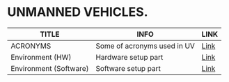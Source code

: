 # UNMANNED VEHICLES.

  
| TITLE  | INFO  |  LINK |
|---|---|---|
| ACRONYMS  |  Some of acronyms used in UV | [Link](/pages/env-setup/acronyms.md)  |
| Environment (HW)  | Hardware setup part  |  [Link](/pages/env-setup/envsetuphw.md) |
| Environment (Software)  |  Software setup part | [Link](/pages/env-setup/envsetup.md)  |



